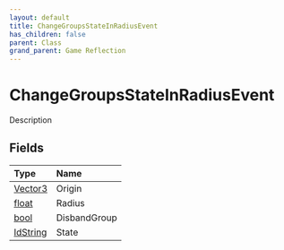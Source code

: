 ```yaml
---
layout: default
title: ChangeGroupsStateInRadiusEvent
has_children: false
parent: Class
grand_parent: Game Reflection
---
```

# ChangeGroupsStateInRadiusEvent
Description 

## Fields

| Type | Name |
|:-------------|:--------------|
| [Vector3](/docs/game-reflection/classes/vector3) | Origin |
| [float](/docs/game-reflection/components/float) | Radius |
| [bool](/docs/game-reflection/components/bool) | DisbandGroup |
| [IdString](/docs/game-reflection/components/id_string) | State |

